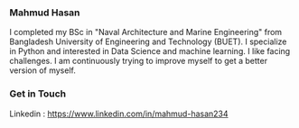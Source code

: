 ### Mahmud Hasan

I completed my BSc in "Naval Architecture and Marine Engineering" from Bangladesh University of Engineering and Technology (BUET). I specialize in Python and interested in Data Science and machine learning.
I like facing challenges. I am continuously trying to improve myself to get a better version of myself.


### Get in Touch

Linkedin : https://www.linkedin.com/in/mahmud-hasan234
